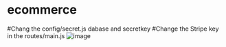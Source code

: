 # ecommerce

#Chang the config/secret.js dabase and secretkey
#Change the Stripe key in the routes/main.js
![image](https://github.com/GarenLiang/ecommerce/blob/master/Snapshot.gif)

